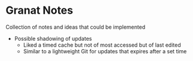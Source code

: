 # Granat Notes

Collection of notes and ideas that could be implemented

* Possible shadowing of updates
    * Liked a timed cache but not of most accessed but of last edited
    * Similar to a lightweight Git for updates that expires after a set time
